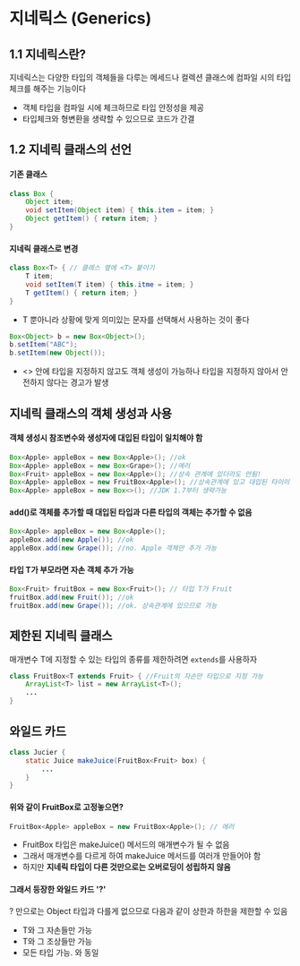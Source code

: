 # 지네릭스 (Generics)

## 1.1 지네릭스란?

지네릭스는 다양한 타입의 객체들을 다루는 메세드나 컬렉션 클래스에 컴파일 시의 타입체크를 해주는 기능이다
* 객체 타입을 컴파일 시에 체크하므로 타입 안정성을 제공
* 타입체크와 형변환을 생략할 수 있으므로 코드가 간결

## 1.2 지네릭 클래스의 선언

#### 기존 클래스

```java
class Box {
    Object item;
    void setItem(Object item) { this.item = item; }
    Object getItem() { return item; }
}
```

#### 지네릭 클래스로 변경
```java
class Box<T> { // 클래스 옆에 <T> 붙이기
    T item;
    void setItem(T item) { this.itme = item; }
    T getItem() { return item; }
}
```
* T 뿐아니라 상황에 맞게 의미있는 문자를 선택해서 사용하는 것이 좋다

```java
Box<Object> b = new Box<Object>();
b.setItem("ABC");
b.setItem(new Object());
```
* <> 안에 타입을 지정하지 않고도 객체 생성이 가능하나 타입을 지정하지 않아서 안전하지 않다는 경고가 발생

## 지네릭 클래스의 객체 생성과 사용

#### 객체 생성시 참조변수와 생성자에 대입된 타입이 일치해야 함
```java
Box<Apple> appleBox = new Box<Apple>(); //ok
Box<Apple> appleBox = new Box<Grape>(); //에러
Box<Fruit> appleBox = new Box<Apple>(); //상속 관계에 있더라도 안됨!
Box<Apple> appleBox = new FruitBox<Apple>(); //상속관계에 있고 대입된 타이이 같은 경우에는 가능
Box<Apple> appleBox = new Box<>(); //JDK 1.7부터 생략가능
```

#### add()로 객체를 추가할 때 대입된 타입과 다른 타입의 객체는 추가할 수 없음
```java
Box<Apple> appleBox = new Box<Apple>();
appleBox.add(new Apple()); //ok
appleBox.add(new Grape()); //no. Apple 객체만 추가 가능
```

#### 타입 T가 부모라면 자손 객체 추가 가능
```java
Box<Fruit> fruitBox = new Box<Fruit>(); // 타입 T가 Fruit
fruitBox.add(new Fruit()); //ok
fruitBox.add(new Grape()); //ok. 상속관계에 있으므로 가능
```

## 제한된 지네릭 클래스

매개변수 T에 지정할 수 있는 타입의 종류를 제한하려면 ```extends```를 사용하자

```java
class FruitBox<T extends Fruit> { //Fruit의 자손만 타입으로 지정 가능
    ArrayList<T> list = new ArrayList<T>();
    ...
}
```

## 와일드 카드

```java
class Jucier {
    static Juice makeJuice(FruitBox<Fruit> box) {
        ...
    }
}
```

#### 위와 같이 FruitBox<Fruit>로 고정놓으면?

```java
FruitBox<Apple> appleBox = new FruitBox<Apple>(); // 에러  
```
  
* FruitBox<Apple> 타입은 makeJuice() 메서드의 매개변수가 될 수 없음
* 그래서 매개변수를 다르게 하여 makeJuice 메서드를 여러개 만들어야 함
* 하지만 **지네릭 타입이 다른 것만으로는 오버로딩이 성립하지 않음**

#### 그래서 등장한 와일드 카드 '?'

? 만으로는 Object 타입과 다를게 없으므로 다음과 같이 상한과 하한을 제한할 수 있음
  
* <? extends T> T와 그 자손들만 가능
* <? super T> T와 그 조상들만 가능
* <?> 모든 타입 가능. <? extends Object>와 동일
